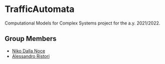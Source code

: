 # TrafficAutomata
Computational Models for Complex Systems project for the a.y. 2021/2022.
## Group Members
- [Niko Dalla Noce](https://github.com/nikodallanoce)
- [Alessandro Ristori](https://github.com/RistoAle97)
